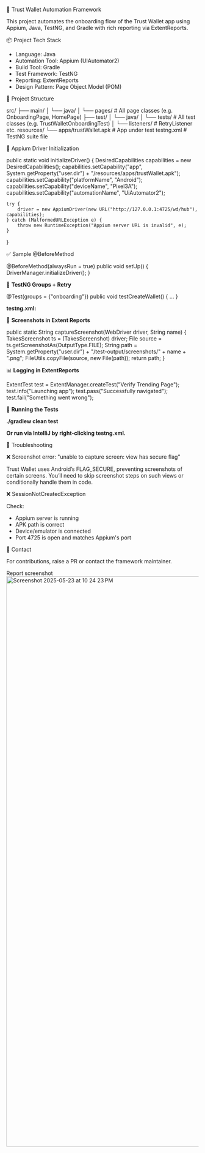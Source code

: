 
📱 Trust Wallet Automation Framework

This project automates the onboarding flow of the Trust Wallet app using Appium, Java, TestNG, and Gradle with rich reporting via ExtentReports.

📦 Project Tech Stack

- Language: Java
- Automation Tool: Appium (UIAutomator2)
- Build Tool: Gradle
- Test Framework: TestNG
- Reporting: ExtentReports
- Design Pattern: Page Object Model (POM)

🚀 Project Structure

src/
  ├── main/
  │   └── java/
  │       └── pages/                   # All page classes (e.g. OnboardingPage, HomePage)
  ├── test/
  │   └── java/
  │       └── tests/                   # All test classes (e.g. TrustWalletOnboardingTest)
  │       └── listeners/              # RetryListener etc.
resources/
  └── apps/trustWallet.apk            # App under test
testng.xml                            # TestNG suite file

🔧 Appium Driver Initialization

public static void initializeDriver() {
    DesiredCapabilities capabilities = new DesiredCapabilities();
    capabilities.setCapability("app", System.getProperty("user.dir") + "/resources/apps/trustWallet.apk");
    capabilities.setCapability("platformName", "Android");
    capabilities.setCapability("deviceName", "Pixel3A");
    capabilities.setCapability("automationName", "UiAutomator2");

    try {
        driver = new AppiumDriver(new URL("http://127.0.0.1:4725/wd/hub"), capabilities);
    } catch (MalformedURLException e) {
        throw new RuntimeException("Appium server URL is invalid", e);
    }
}


✅ Sample @BeforeMethod

@BeforeMethod(alwaysRun = true)
public void setUp() {
    DriverManager.initializeDriver();
}

🧪 **TestNG Groups + Retry**

@Test(groups = {"onboarding"})
public void testCreateWallet() { ... }

**testng.xml:**

**<!DOCTYPE suite SYSTEM "https://testng.org/testng-1.0.dtd">
<suite name="Trust wallet Test Suite" parallel="classes" thread-count="2">
    <listeners>
        <listener class-name="listeners.RetryListener"/>
    </listeners>
    <test name="Trust Wallet Onboarding Test">
        <groups>
            <run>
                <include name="onboarding"/>
            </run>
        </groups>
        <classes>
            <class name="tests.TrustWalletOnboardingTest"/>
        </classes>
    </test>
</suite>**

📸 **Screenshots in Extent Reports**

public static String captureScreenshot(WebDriver driver, String name) {
    TakesScreenshot ts = (TakesScreenshot) driver;
    File source = ts.getScreenshotAs(OutputType.FILE);
    String path = System.getProperty("user.dir") + "/test-output/screenshots/" + name + ".png";
    FileUtils.copyFile(source, new File(path));
    return path;
}


📊 **Logging in ExtentReports**

ExtentTest test = ExtentManager.createTest("Verify Trending Page");
test.info("Launching app");
test.pass("Successfully navigated");
test.fail("Something went wrong");

🏁 **Running the Tests**

**./gradlew clean test**

**Or run via IntelliJ by right-clicking testng.xml.**

🧰 Troubleshooting

❌ Screenshot error: "unable to capture screen: view has secure flag"

Trust Wallet uses Android’s FLAG_SECURE, preventing screenshots of certain screens. You’ll need to skip screenshot steps on such views or conditionally handle them in code.

❌ SessionNotCreatedException

Check:
- Appium server is running
- APK path is correct
- Device/emulator is connected
- Port 4725 is open and matches Appium's port

📩 Contact

For contributions, raise a PR or contact the framework maintainer.

Report screenshot 
<img width="1490" alt="Screenshot 2025-05-23 at 10 24 23 PM" src="https://github.com/user-attachments/assets/e63d36ea-c43d-452a-b50a-1ff6d74939e4" />


